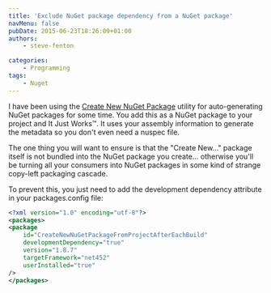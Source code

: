 ```yaml
---
title: 'Exclude NuGet package dependency from a NuGet package'
navMenu: false
pubDate: 2015-06-23T18:26:09+01:00
authors:
    - steve-fenton

categories:
    - Programming
tags:
    - Nuget
---
```


I have been using the [Create New NuGet Package](/blog/2014/08/share-your-own-code-with-nuget/) utility for auto-generating NuGet packages for some time. You add this as a NuGet package to your project and It Just Works&trade;. It uses your assembly information to generate the metadata so you don't even need a nuspec file.

The one thing you will want to ensure is that the "Create New…" package itself is not bundled into the NuGet package you create… otherwise you'll be turning all your consumers into NuGet packages in some kind of strange copy-left packaging cascade.

To prevent this, you just need to add the development dependency attribute in your packages.config file:

```xml
<?xml version="1.0" encoding="utf-8"?>
<packages>
<package
    id="CreateNewNuGetPackageFromProjectAfterEachBuild"
    developmentDependency="true"
    version="1.8.7"
    targetFramework="net452"
    userInstalled="true"
/>
</packages>
```
